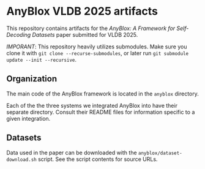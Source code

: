 # AnyBlox VLDB 2025 artifacts

This repository contains artifacts for the *AnyBlox: A Framework for Self-Decoding Datasets* paper submitted for VLDB 2025.

*IMPORANT*: This repository heavily utilizes submodules. Make sure you clone it with `git clone --recurse-submodules`,
or later run `git submodule update --init --recursive`.

## Organization

The main code of the AnyBlox framework is located in the `anyblox` directory.

Each of the the three systems we integrated AnyBlox into have their separate directory.
Consult their README files for information specific to a given integration.

## Datasets

Data used in the paper can be downloaded with the `anyblox/dataset-download.sh` script.
See the script contents for source URLs.

